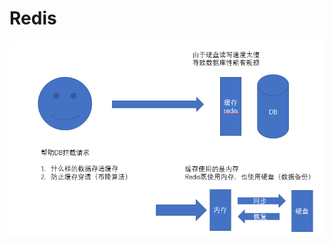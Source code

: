 <!--
 * @Descripttion: 
 * @version: 
 * @Author: WangQing
 * @email: 2749374330@qq.com
 * @Date: 2019-12-18 18:42:40
 * @LastEditors  : WangQing
 * @LastEditTime : 2019-12-18 18:50:24
 -->
# Redis

![](images/2019-12-18-18-42-48.png)

